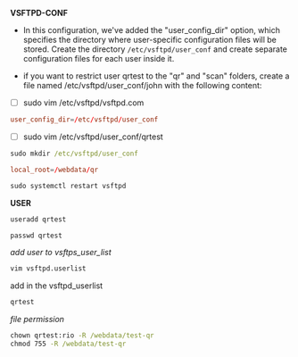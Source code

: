 **VSFTPD-CONF**

* In this configuration, we've added the "user_config_dir" option, which specifies the directory where user-specific configuration files will be stored. Create the directory `/etc/vsftpd/user_conf` and create separate configuration files for each user inside it.

* if you want to restrict user qrtest to the "qr" and "scan" folders, create a file named /etc/vsftpd/user_conf/john with the following content:


- [ ] sudo vim /etc/vsftpd/vsftpd.com

```cnf
user_config_dir=/etc/vsftpd/user_conf
```
- [ ] sudo vim /etc/vsftpd/user_conf/qrtest

```cmd
sudo mkdir /etc/vsftpd/user_conf
```

```cnf
local_root=/webdata/qr
```

```cmd
sudo systemctl restart vsftpd
```

**USER**

```cmd
useradd qrtest
```
```cmd
passwd qrtest
```
_add user to vsftps_user_list_

```cmd
vim vsftpd.userlist 
```
add in the vsftpd_userlist

```bash
qrtest
```
_file permission_

```cmd
chown qrtest:rio -R /webdata/test-qr
chmod 755 -R /webdata/test-qr
```







